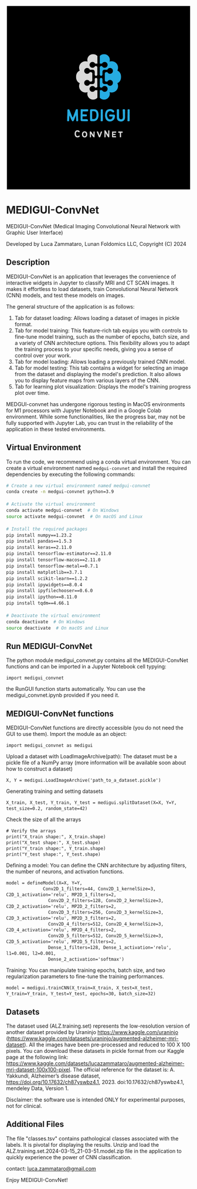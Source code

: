 <img src="MEDIGUI_ConvNet_Logo.png" alt="logo" style="display:block; margin:auto;">



# MEDIGUI-ConvNet
MEDIGUI-ConvNet (Medical Imaging Convolutional Neural Network with Graphic User Interface)

Developed by Luca Zammataro, Lunan Foldomics LLC, Copyright (C) 2024

## Description

MEDIGUI-ConvNet is an application that leverages the convenience of interactive widgets in Jupyter to classify MRI and CT SCAN images. It makes it effortless to load datasets, train Convolutional Neural Network (CNN) models, and test these models on images.

The general structure of the application is as follows:

1. Tab for dataset loading: Allows loading a dataset of images in pickle format.
2. Tab for model training: This feature-rich tab equips you with controls to fine-tune model training, such as the number of epochs, batch size, and a variety of CNN architecture options. This flexibility allows you to adapt the training process to your specific needs, giving you a sense of control over your work.
3. Tab for model loading: Allows loading a previously trained CNN model.
4. Tab for model testing: This tab contains a widget for selecting an image from the dataset and displaying the model's prediction. It also allows you to display feature maps from various layers of the CNN.
5. Tab for learning plot visualization: Displays the model's training progress plot over time.

MEDGUI-convnet has undergone rigorous testing in MacOS environments for M1 processors with Jupyter Notebook and in a Google Colab environment. While some functionalities, like the progress bar, may not be fully supported with Jupyter Lab, you can trust in the reliability of the application in these tested environments. 

## Virtual Environment

To run the code, we recommend using a conda virtual environment. You can create a virtual environment named `medgui-convnet` and install the required dependencies by executing the following commands:

```bash
# Create a new virtual environment named medgui-convnet
conda create -n medgui-convnet python=3.9

# Activate the virtual environment
conda activate medgui-convnet  # On Windows
source activate medgui-convnet  # On macOS and Linux

# Install the required packages
pip install numpy==1.23.2
pip install pandas==1.5.3
pip install keras==2.11.0
pip install tensorflow-estimator==2.11.0
pip install tensorflow-macos==2.11.0
pip install tensorflow-metal==0.7.1
pip install matplotlib==3.7.1
pip install scikit-learn==1.2.2
pip install ipywidgets==8.0.4
pip install ipyfilechooser==0.6.0
pip install ipython==8.11.0
pip install tqdm==4.66.1

# Deactivate the virtual environment
conda deactivate  # On Windows
source deactivate  # On macOS and Linux

```
## Run MEDIGUI-ConvNet

The python module medigui_convnet.py contains all the MEDIGUI-ConvNet functions and can be imported in a Jupyter Notebook cell typying:

```
import medigui_convnet
```
the RunGUI function starts automatically. 
You can use the medigui_convnet.ipynb provided if you need it.

## MEDIGUI-ConvNet functions

MEDIGUI-ConvNet functions are directly accessible (you do not need the GUI to use them). Import the module as an object:

```
import medigui_convnet as medigui
```
Upload a dataset with LoadImageArchive(path):
The dataset must be a pickle file of a NumPy array (more information will be available soon about how to construct a dataset)
```
X, Y = medigui.LoadImageArchive('path_to_a_dataset.pickle')
```

Generating training and setting datasets
```
X_train, X_test, Y_train, Y_test = medigui.splitDataset(X=X, Y=Y, test_size=0.2, random_state=42)
```

Check the size of all the arrays
```
# Verify the arrays
print("X_train shape:", X_train.shape)
print("X_test shape:", X_test.shape)
print("Y_train shape:", Y_train.shape)
print("Y_test shape:", Y_test.shape)

```
Defining a model:
You can define the CNN architecture by adjusting filters, the number of neurons, and activation functions.
```
model = defineModel(X=X, Y=Y,
              Conv2D_1_filters=44, Conv2D_1_kernelSize=3,  C2D_1_activation='relu', MP2D_1_filters=2, 
                Conv2D_2_filters=128, Conv2D_2_kernelSize=3,  C2D_2_activation='relu', MP2D_2_filters=2, 
                Conv2D_3_filters=256, Conv2D_3_kernelSize=3,  C2D_3_activation='relu', MP2D_3_filters=2, 
                Conv2D_4_filters=512, Conv2D_4_kernelSize=3,  C2D_4_activation='relu', MP2D_4_filters=2,
                Conv2D_5_filters=512, Conv2D_5_kernelSize=3,  C2D_5_activation='relu', MP2D_5_filters=2, 
                Dense_1_filters=128, Dense_1_activation='relu', l1=0.001, l2=0.001,
                Dense_2_activation='softmax')
```
Training:
You can manipulate training epochs, batch size, and two regularization parameters to fine-tune the training performances.
```
model = medigui.trainCNN(X_train=X_train, X_test=X_test, Y_train=Y_train, Y_test=Y_test, epochs=30, batch_size=32)
```

## Datasets 
The dataset used (ALZ.training.set) represents the low-resolution version of another dataset provided by Uraninjo https://www.kaggle.com/uraninjo (https://www.kaggle.com/datasets/uraninjo/augmented-alzheimer-mri-dataset). All the images have been pre-processed and reduced to 100 X 100 pixels. You can download these datasets in pickle format from our Kaggle page at the following link: https://www.kaggle.com/datasets/lucazammataro/augmented-alzheimer-mri-dataset-100x100-pixel.
The official reference for the dataset is:
A. Yakkundi, Alzheimer’s disease dataset, https://doi.org/10.17632/ch87yswbz4.1, 2023. doi:10.17632/ch87yswbz4.1, mendeley Data, Version 1.

Disclaimer: the software use is intended ONLY for experimental purposes, not for clinical.

## Additional Files
The file "classes.tsv" contains pathological classes associated with the labels. It is pivotal for displaying the results.
Unzip and load the ALZ.training.set.2024-03-15_21-03-51.model.zip file in the application to quickly experience the power of CNN classification.

contact: luca.zammataro@gmail.com

Enjoy MEDIGUI-ConvNet!


